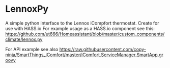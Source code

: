 # LennoxPy
A simple python interface to the Lennox iCompfort thermostat. Create for use with HASS.io
For example usage as a HASS.io component see this: https://github.com/ut666/Homeassistant/blob/master/custom_components/climate/lennox.py

For API example see also https://raw.githubusercontent.com/copy-ninja/SmartThings_iComfort/master/iComfort.ServiceManager.SmartApp.groovy
